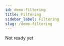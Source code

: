 ```yaml
---
id: demo-filtering
title: Filtering
sidebar_label: Filtering
slug: /demo-filtering
---
```


Not ready yet
